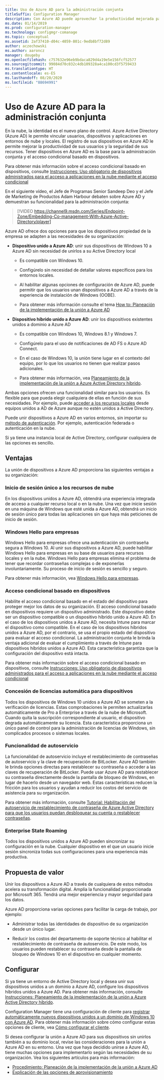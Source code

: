 ```yaml
---
title: Uso de Azure AD para la administración conjunta
titleSuffix: Configuration Manager
description: Con Azure AD puede aprovechar la productividad mejorada para sus usuarios y la seguridad para sus recursos, tanto en la nube como en los entornos locales.
ms.date: 01/14/2019
ms.prod: configuration-manager
ms.technology: configmgr-comanage
ms.topic: conceptual
ms.assetid: 2af37410-d04c-4059-801c-9edb8bf72d89
author: aczechowski
ms.author: aaroncz
manager: dougeby
ms.openlocfilehash: c757632e96eb9bdaca829d4a19e5e156fcf52577
ms.sourcegitcommit: 99084d70c032c4db109328a4ca100cd3f5759433
ms.translationtype: HT
ms.contentlocale: es-ES
ms.lasthandoff: 08/20/2020
ms.locfileid: "88694991"
---
```

# <a name="use-azure-ad-for-co-management"></a>Uso de Azure AD para la administración conjunta

En la nube, la identidad es el nuevo plano de control. Azure Active Directory (Azure AD) le permite vincular usuarios, dispositivos y aplicaciones en entornos de nube y locales. El registro de sus dispositivos en Azure AD le permite mejorar la productividad de sus usuarios y la seguridad de sus recursos. Tener dispositivos en Azure AD es la base para la administración conjunta y el acceso condicional basado en dispositivos.

Para obtener más información sobre el acceso condicional basado en dispositivos, consulte [Instrucciones: Uso obligatorio de dispositivos administrados para el acceso a aplicaciones en la nube mediante el acceso condicional](/azure/active-directory/conditional-access/require-managed-devices)

En el siguiente vídeo, el Jefe de Programas Senior Sandeep Deo y el Jefe de Marketing de Productos Adam Harbour debaten sobre Azure AD y demuestran su funcionalidad para la administración conjunta:

> [!VIDEO https://channel9.msdn.com/Series/Endpoint-Zone/Embedding-Co-management-With-Azure-Active-Directory/player]

Azure AD ofrece dos opciones para que los dispositivos propiedad de la empresa se adapten a las necesidades de su organización:  

- **Dispositivo unido a Azure AD**: unir sus dispositivos de Windows 10 a Azure AD sin necesidad de unirlos a su Active Directory local  

  - Es compatible con Windows 10.

  - Configúrelo sin necesidad de detallar valores específicos para los entornos locales.  

  - Al habilitar algunas opciones de configuración de Azure AD, puede permitir que los usuarios unan dispositivos a Azure AD a través de la experiencia de instalación de Windows (OOBE).  

  - Para obtener más información consulte el tema [How to: Planeación de la implementación de la unión a Azure AD](/azure/active-directory/devices/azureadjoin-plan)  

- **Dispositivo híbrido unido a Azure AD**: unir los dispositivos existentes unidos a dominio a Azure AD  

  - Es compatible con Windows 10, Windows 8.1 y Windows 7.

  - Configúrelo para el uso de notificaciones de AD FS o Azure AD Connect.  

  - En el caso de Windows 10, la unión tiene lugar en el contexto del equipo, por lo que los usuarios no tienen que realizar pasos adicionales.  

  - Para obtener más información, vea [Planeamiento de la implementación de la unión a Azure Active Directory híbrido](/azure/active-directory/devices/hybrid-azuread-join-plan).  

Ambas opciones ofrecen una funcionalidad similar para los usuarios. Es flexible para que pueda elegir cualquiera de ellas en función de sus necesidades. Por ejemplo, puede [acceder a los recursos locales](/azure/active-directory/devices/azuread-join-sso) desde equipos unidos a AD de Azure aunque no estén unidos a Active Directory.

Puede unir dispositivos a Azure AD en varios entornos, sin importar su [método de autenticación](/azure/active-directory/hybrid/choose-ad-authn). Por ejemplo, autenticación federada o autenticación en la nube.

Si ya tiene una instancia local de Active Directory, configurar cualquiera de las opciones es sencillo.

## <a name="benefits"></a>Ventajas

La unión de dispositivos a Azure AD proporciona las siguientes ventajas a su organización:

### <a name="single-sign-on-to-cloud-resources"></a>Inicio de sesión único a los recursos de nube

En los dispositivos unidos a Azure AD, obtendrá una experiencia integrada de acceso a cualquier recurso local o en la nube. Una vez que inicie sesión en una máquina de Windows que esté unida a Azure AD, obtendrá un inicio de sesión único para todas las aplicaciones sin que haya más peticiones de inicio de sesión.  

### <a name="windows-hello-for-business"></a>Windows Hello para empresas

Windows Hello para empresas ofrece una autenticación sin contraseña segura a Windows 10. Al unir sus dispositivos a Azure AD, puede habilitar Windows Hello para empresas en su base de usuarios para recursos locales y en la nube. Windows Hello para empresas elimina el problema de tener que recordar contraseñas complejas o de exponerlas involuntariamente. Su proceso de inicio de sesión es sencillo y seguro.

Para obtener más información, vea [Windows Hello para empresas](/windows/security/identity-protection/hello-for-business/hello-identity-verification).  

### <a name="device-based-conditional-access"></a>Acceso condicional basado en dispositivos

Habilite el acceso condicional basado en el estado del dispositivo para proteger mejor los datos de su organización. El acceso condicional basado en dispositivos requiere un dispositivo administrado. Este dispositivo debe ser un dispositivo compatible o un dispositivo híbrido unido a Azure AD. En el caso de los dispositivos unidos a Azure AD, necesita Intune para marcar el dispositivo como compatible. En el caso de los dispositivos híbridos unidos a Azure AD, por el contrario, se usa el propio estado del dispositivo para evaluar el acceso condicional. La administración conjunta le brinda la ventaja adicional de evaluar el cumplimiento a través de Intune para dispositivos híbridos unidos a Azure AD. Esta característica garantiza que la configuración del dispositivo está intacta.

Para obtener más información sobre el acceso condicional basado en dispositivos, consulte [Instrucciones: Uso obligatorio de dispositivos administrados para el acceso a aplicaciones en la nube mediante el acceso condicional](/azure/active-directory/conditional-access/require-managed-devices)  

### <a name="automatic-device-licensing"></a>Concesión de licencias automática para dispositivos

Todos los dispositivos de Windows 10 unidos a Azure AD se someten a la verificación de licencias. Estas comprobaciones le permiten actualizarlas automáticamente de Pro a Enterprise a través de la nube de Microsoft. Cuando quita la suscripción correspondiente al usuario, el dispositivo degrada automáticamente su licencia. Esta característica proporciona un único panel de control para la administración de licencias de Windows, sin complicados procesos o sistemas locales.

### <a name="self-service-functionality"></a>Funcionalidad de autoservicio

La funcionalidad de autoservicio incluye el restablecimiento de contraseñas de autoservicio y la clave de recuperación de BitLocker. Azure AD también le brinda opciones directas para restablecer su contraseña o acceder a las claves de recuperación de BitLocker. Puede usar Azure AD para restablecer su contraseña directamente desde la pantalla de bloqueo de Windows, en lugar de hacerlo desde un navegador web. Estas características reducen la fricción para los usuarios y ayudan a reducir los costos del servicio de asistencia para su organización.  

Para obtener más información, consulte [Tutorial: Habilitación del autoservicio de restablecimiento de contraseña de Azure Active Directory para que los usuarios puedan desbloquear su cuenta o restablecer contraseñas](/azure/active-directory/authentication/tutorial-enable-sspr).

### <a name="enterprise-state-roaming"></a>Enterprise State Roaming

Todos los dispositivos unidos a Azure AD pueden sincronizar su configuración en la nube. Cualquier dispositivo en el que un usuario inicie sesión sincroniza todas sus configuraciones para una experiencia más productiva.  

## <a name="value-proposition"></a>Propuesta de valor

Unir los dispositivos a Azure AD a través de cualquiera de estos métodos acelera su transformación digital. Amplía la funcionalidad proporcionada por Microsoft 365. Tendrá una mejor experiencia y mayor seguridad para los datos.

Azure AD proporciona varias opciones para facilitar la carga de trabajo, por ejemplo:

- Administrar todas las identidades de dispositivo de su organización desde un único lugar.  

- Reducir los costos del departamento de soporte técnico al habilitar el restablecimiento de contraseña de autoservicio. De este modo, los usuarios pueden restablecer su contraseña desde la pantalla de bloqueo de Windows 10 en el dispositivo en cualquier momento.  

## <a name="configure"></a>Configurar

Si ya tiene un entorno de Active Directory local y desea unir sus dispositivos unidos a un dominio a Azure AD, configure los dispositivos híbridos unidos a Azure AD. Para obtener más información, consulte [Instrucciones: Planeamiento de la implementación de la unión a Azure Active Directory híbrido](/azure/active-directory/devices/hybrid-azuread-join-plan).

Configuration Manager tiene una configuración de cliente para [registrar automáticamente nuevos dispositivos unidos a un dominio de Windows 10 con Azure AD](../core/clients/deploy/about-client-settings.md#automatically-register-new-windows-10-domain-joined-devices-with-azure-active-directory). Para obtener más información sobre cómo configurar estas opciones de cliente, vea [Cómo configurar el cliente](../core/clients/deploy/configure-client-settings.md).

Si desea configurar la unión a Azure AD para sus dispositivos sin unirlos también a su dominio local, revise las consideraciones para la unión a Azure AD en su entorno. Una vez que haya decidido unirse a Azure AD, tiene muchas opciones para implementarlo según las necesidades de su organización. Vea los siguientes artículos para más información:

- [Procedimiento: Planeación de la implementación de la unión a Azure AD](/azure/active-directory/devices/azureadjoin-plan)  
- [Explicación de las opciones de aprovisionamiento](/azure/active-directory/devices/azureadjoin-plan#understand-your-provisioning-options)